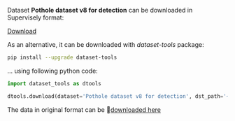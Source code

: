 Dataset **Pothole dataset v8 for detection** can be downloaded in Supervisely format:

 [Download](https://assets.supervisely.com/supervisely-supervisely-assets-public/teams_storage/1/O/De/PetX589MXf7NVEQ1alnouKCxYPSbZ79QB9MogwMZPt8cxr30Ksn0zu2Ci6j1O9dCErR9sbgaQOeAnwj6B51eokZngVTufpg3MOsmKsvB7URSMjhBUTWbr16KxWDO.tar)

As an alternative, it can be downloaded with *dataset-tools* package:
``` bash
pip install --upgrade dataset-tools
```

... using following python code:
``` python
import dataset_tools as dtools

dtools.download(dataset='Pothole dataset v8 for detection', dst_path='~/dtools/datasets/Pothole dataset v8 for detection.tar')
```
The data in original format can be 🔗[downloaded here](https://www.dropbox.com/s/qvglw8pqo16769f/pothole_dataset_v8.zip?dl=1)